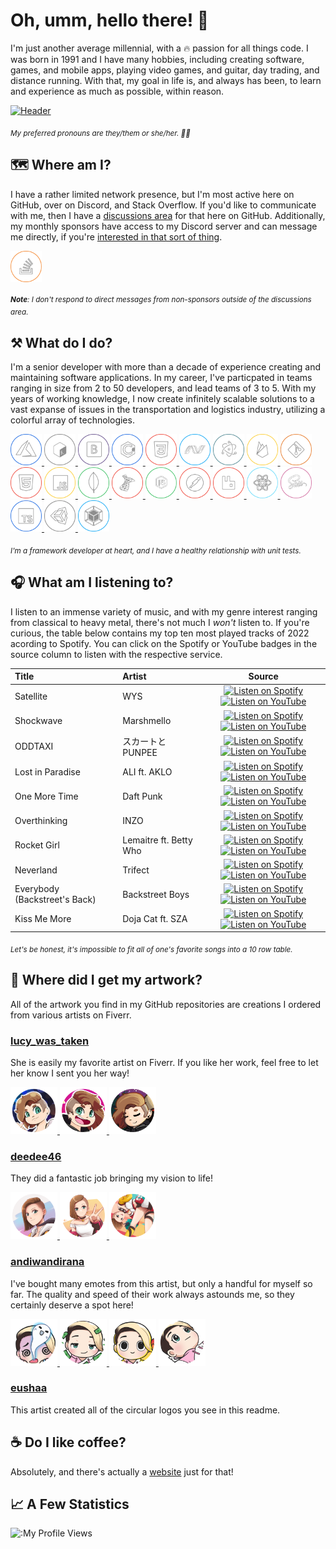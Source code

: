 # Oh, umm, hello there! 👋

I'm just another average millennial, with a 🔥 passion for all things code. I was born in 1991 and I have many hobbies, including creating software, games, and mobile apps, playing video games, and guitar, day trading, and distance running. With that, my goal in life is, and always has been, to learn and experience as much as possible, within reason.

[![Header](https://raw.githubusercontent.com/tacosontitan/tacosontitan/master/images/relaxing-header.jpg)](#)

<sub>*My preferred pronouns are they/them or she/her. 💁‍♀️*</sub>

## 🗺️ Where am I?

I have a rather limited network presence, but I'm most active here on GitHub, over on Discord, and Stack Overflow. If you'd like to communicate with me, then I have a [discussions area](https://github.com/tacosontitan/tacosontitan/discussions) for that here on GitHub. Additionally, my monthly sponsors have access to my Discord server and can message me directly, if you're [interested in that sort of thing](https://github.com/sponsors/tacosontitan).

<p align="left">

<!-- Stack Overflow -->
<a href="https://stackoverflow.com/users/tacosontitan" target="blank">
<img align="center" src="https://raw.githubusercontent.com/tacosontitan/tacosontitan/main/images/icons/stackoverflow.png" alt="tacosontitan" height="50" width="50" />
</a>
</p>

<sub>***Note**: I don't respond to direct messages from non-sponsors outside of the discussions area.*</sub>

## ⚒️ What do I do?

I'm a senior developer with more than a decade of experience creating and maintaining software applications. In my career, I've particpated in teams ranging in size from 2 to 50 developers, and lead teams of 3 to 5. With my years of working knowledge, I now create infinitely scalable solutions to a vast expanse of issues in the transportation and logistics industry, utilizing a colorful array of technologies.

<p align="left">

<!-- Azure -->
<a href="https://azure.microsoft.com/en-in/" target="_blank" rel="noreferrer">
<img src="https://raw.githubusercontent.com/tacosontitan/tacosontitan/main/images/icons/azure.png" alt="azure" width="50" height="50"/>
</a>

<!-- Bash -->
<a href="https://www.gnu.org/software/bash/" target="_blank" rel="noreferrer">
<img src="https://raw.githubusercontent.com/tacosontitan/tacosontitan/main/images/icons/bash.png" alt="bash" width="50" height="50"/>
</a>

<!-- Bootstrap -->
<a href="https://getbootstrap.com" target="_blank" rel="noreferrer">
<img src="https://raw.githubusercontent.com/tacosontitan/tacosontitan/main/images/icons/bootstrap.png" alt="bootstrap" width="50" height="50"/>
</a>

<!-- C# -->
<a href="https://www.w3schools.com/cs/" target="_blank" rel="noreferrer">
<img src="https://raw.githubusercontent.com/tacosontitan/tacosontitan/main/images/icons/csharp.png" alt="csharp" width="50" height="50"/>
</a>

<!-- CSS -->
<a href="https://www.w3schools.com/css/" target="_blank" rel="noreferrer">
<img src="https://raw.githubusercontent.com/tacosontitan/tacosontitan/main/images/icons/css.png" alt="css3" width="50" height="50"/>
</a>

<!-- .NET -->
<a href="https://dotnet.microsoft.com/" target="_blank" rel="noreferrer">
<img src="https://raw.githubusercontent.com/tacosontitan/tacosontitan/main/images/icons/msnet.png" alt="dotnet" width="50" height="50"/>
</a>

<!-- Electron JS -->
<a href="https://www.electronjs.org" target="_blank" rel="noreferrer">
<img src="https://raw.githubusercontent.com/tacosontitan/tacosontitan/main/images/icons/electron.png" alt="electron" width="50" height="50"/>
</a>

<!-- Firebase -->
<a href="https://firebase.google.com/" target="_blank" rel="noreferrer">
<img src="https://raw.githubusercontent.com/tacosontitan/tacosontitan/main/images/icons/firebase.png" alt="firebase" width="50" height="50"/>
</a>

<!-- Git -->
<a href="https://git-scm.com/" target="_blank" rel="noreferrer">
<img src="https://raw.githubusercontent.com/tacosontitan/tacosontitan/main/images/icons/git.png" alt="git" width="50" height="50"/>
</a>

<!-- HTML -->
<a href="https://www.w3.org/html/" target="_blank" rel="noreferrer">
<img src="https://raw.githubusercontent.com/tacosontitan/tacosontitan/main/images/icons/html.png" alt="html5" width="50" height="50"/>
</a>

<!-- JavaScript -->
<a href="https://developer.mozilla.org/en-US/docs/Web/JavaScript" target="_blank" rel="noreferrer">
<img src="https://raw.githubusercontent.com/tacosontitan/tacosontitan/main/images/icons/javascript.png" alt="javascript" width="50" height="50"/>
</a>

<!-- Mongo DB -->
<a href="https://www.mongodb.com/" target="_blank" rel="noreferrer">
<img src="https://raw.githubusercontent.com/tacosontitan/tacosontitan/main/images/icons/mongo.png" alt="mongodb" width="50" height="50"/>
</a>

<!-- Microsoft SQL -->
<a href="https://www.microsoft.com/en-us/sql-server" target="_blank" rel="noreferrer">
<img src="https://raw.githubusercontent.com/tacosontitan/tacosontitan/main/images/icons/mssql.png" alt="mssql" width="50" height="50"/>
</a>

<!-- Node JS -->
<a href="https://nodejs.org" target="_blank" rel="noreferrer">
<img src="https://raw.githubusercontent.com/tacosontitan/tacosontitan/main/images/icons/node.png" alt="nodejs" width="50" height="50"/>
</a>

<!-- Postman -->
<a href="https://postman.com" target="_blank" rel="noreferrer">
<img src="https://raw.githubusercontent.com/tacosontitan/tacosontitan/main/images/icons/postman.png" alt="postman" width="50" height="50"/>
</a>

<!-- Rabbit MQ -->
<a href="https://www.rabbitmq.com" target="_blank" rel="noreferrer">
<img src="https://raw.githubusercontent.com/tacosontitan/tacosontitan/main/images/icons/rabbit.png" alt="rabbitMQ" width="50" height="50"/>
</a>

<!-- React JS -->
<a href="https://reactjs.org/" target="_blank" rel="noreferrer">
<img src="https://raw.githubusercontent.com/tacosontitan/tacosontitan/main/images/icons/react.png" alt="react" width="50" height="50"/>
</a>

<!-- SASS -->
<a href="https://sass-lang.com" target="_blank" rel="noreferrer">
<img src="https://raw.githubusercontent.com/tacosontitan/tacosontitan/main/images/icons/sass.png" alt="sass" width="50" height="50"/>
</a>

<!-- TypeScript -->
<a href="https://www.typescriptlang.org/" target="_blank" rel="noreferrer">
<img src="https://raw.githubusercontent.com/tacosontitan/tacosontitan/main/images/icons/typescript.png" alt="typescript" width="50" height="50"/>
</a>

<!-- Unity 3D -->
<a href="https://unity.com/" target="_blank" rel="noreferrer">
<img src="https://raw.githubusercontent.com/tacosontitan/tacosontitan/main/images/icons/unity.png" alt="unity" width="50" height="50"/>
</a>

<!-- Webpack -->
<a href="https://webpack.js.org" target="_blank" rel="noreferrer">
<img src="https://raw.githubusercontent.com/tacosontitan/tacosontitan/main/images/icons/webpack.png" alt="webpack" width="50" height="50"/>
</a>

</p>

<sub>*I'm a framework developer at heart, and I have a healthy relationship with unit tests.*</sub>

## 🎧 What am I listening to?

I listen to an immense variety of music, and with my genre interest ranging from classical to heavy metal, there's not much I *won't* listen to. If you're curious, the table below contains my top ten most played tracks of 2022 acording to Spotify. You can click on the Spotify or YouTube badges in the source column to listen with the respective service.

Title | Artist | Source
:------------ | :------------- | :-------------:
Satellite | WYS | [![Listen on Spotify][spotify-badge]][s0] [![Listen on YouTube][youtube-badge]][y0]
Shockwave | Marshmello | [![Listen on Spotify][spotify-badge]][s1] [![Listen on YouTube][youtube-badge]][y1]
ODDTAXI | スカートとPUNPEE | [![Listen on Spotify][spotify-badge]][s2] [![Listen on YouTube][youtube-badge]][y2]
Lost in Paradise | ALI ft. AKLO | [![Listen on Spotify][spotify-badge]][s3] [![Listen on YouTube][youtube-badge]][y3]
One More Time | Daft Punk | [![Listen on Spotify][spotify-badge]][s4] [![Listen on YouTube][youtube-badge]][y4]
Overthinking | INZO | [![Listen on Spotify][spotify-badge]][s5] [![Listen on YouTube][youtube-badge]][y5]
Rocket Girl | Lemaitre ft. Betty Who | [![Listen on Spotify][spotify-badge]][s6] [![Listen on YouTube][youtube-badge]][y6]
Neverland | Trifect | [![Listen on Spotify][spotify-badge]][s7] [![Listen on YouTube][youtube-badge]][y7]
Everybody (Backstreet's Back) | Backstreet Boys | [![Listen on Spotify][spotify-badge]][s8] [![Listen on YouTube][youtube-badge]][y8]
Kiss Me More | Doja Cat ft. SZA | [![Listen on Spotify][spotify-badge]][s9] [![Listen on YouTube][youtube-badge]][y9]

<sub>*Let's be honest, it's impossible to fit all of one's favorite songs into a 10 row table.*</sub>

## 🎨 Where did I get my artwork?

All of the artwork you find in my GitHub repositories are creations I ordered from various artists on Fiverr.

### [lucy_was_taken](https://www.fiverr.com/lucy_was_taken)

She is easily my favorite artist on Fiverr. If you like her work, feel free to let her know I sent you her way!

<p align="left">

<a href="https://www.fiverr.com/lucy_was_taken" target="_blank" rel="noreferrer">
<img src="https://raw.githubusercontent.com/tacosontitan/tacosontitan/main/images/profile-images/image-4.png" alt="lucy_was_taken" width="75" height="75"/>
</a>
<a href="https://www.fiverr.com/lucy_was_taken" target="_blank" rel="noreferrer">
<img src="https://raw.githubusercontent.com/tacosontitan/tacosontitan/main/images/profile-images/image-3.png" alt="lucy_was_taken" width="75" height="75"/>
</a>
<a href="https://www.fiverr.com/lucy_was_taken" target="_blank" rel="noreferrer">
<img src="https://raw.githubusercontent.com/tacosontitan/tacosontitan/main/images/profile-images/image-2.png" alt="lucy_was_taken" width="75" height="75"/>
</a>

</p>

### [deedee46](https://www.fiverr.com/deedee46)

They did a fantastic job bringing my vision to life!

<p align="left">

<a href="https://www.fiverr.com/deedee46" target="_blank" rel="noreferrer">
<img src="https://raw.githubusercontent.com/tacosontitan/tacosontitan/main/images/profile-images/image-5.png" alt="deedee46" width="75" height="75"/>
</a>
<a href="https://www.fiverr.com/deedee46" target="_blank" rel="noreferrer">
<img src="https://raw.githubusercontent.com/tacosontitan/tacosontitan/main/images/profile-images/image-6.png" alt="deedee46" width="75" height="75"/>
</a>
<a href="https://www.fiverr.com/deedee46" target="_blank" rel="noreferrer">
<img src="https://raw.githubusercontent.com/tacosontitan/tacosontitan/main/images/profile-images/image-8.png" alt="deedee46" width="75" height="75"/>
</a>

</p>

### [andiwandirana](https://www.fiverr.com/andiwandirana)

I've bought many emotes from this artist, but only a handful for myself so far. The quality and speed of their work always astounds me, so they certainly deserve a spot here!

<p align="left">

<a href="https://www.fiverr.com/andiwandirana" target="_blank" rel="noreferrer">
<img src="https://raw.githubusercontent.com/tacosontitan/tacosontitan/main/images/profile-images/image-14.png" alt="andiwandirana" width="75" height="75"/>
</a>
<a href="https://www.fiverr.com/andiwandirana" target="_blank" rel="noreferrer">
<img src="https://raw.githubusercontent.com/tacosontitan/tacosontitan/main/images/profile-images/image-15.png" alt="andiwandirana" width="75" height="75"/>
</a>
<a href="https://www.fiverr.com/andiwandirana" target="_blank" rel="noreferrer">
<img src="https://raw.githubusercontent.com/tacosontitan/tacosontitan/main/images/profile-images/image-16.png" alt="andiwandirana" width="75" height="75"/>
</a>
<a href="https://www.fiverr.com/andiwandirana" target="_blank" rel="noreferrer">
<img src="https://raw.githubusercontent.com/tacosontitan/tacosontitan/main/images/profile-images/image-17.png" alt="andiwandirana" width="75" height="75"/>
</a>

</p>

### [eushaa](https://www.fiverr.com/eushaa)

This artist created all of the circular logos you see in this readme.

## ☕ Do I like coffee?

Absolutely, and there's actually a [website](https://www.buymeacoffee.com/tacosontitan) just for that!

## 📈 A Few Statistics

![:My Profile Views](https://count.getloli.com/get/@tacosontitan)

<!-- Badges -->
[spotify-badge]: https://img.shields.io/badge/Spotify-1ED760?&style=for-the-badge&logo=spotify&logoColor=white
[youtube-badge]: https://img.shields.io/badge/YouTube-FF0000?style=for-the-badge&logo=youtube&logoColor=white

<!-- Music Links -->
[s0]: https://open.spotify.com/track/5mCFG50hfO2SS5CxSTCeWQ?si=20be0df6cd304694
[y0]: https://www.youtube.com/watch?v=UP1tPLkyZyI

[s1]: https://open.spotify.com/track/3sOGVdj5VPY6C2XImtlzj7?si=87af9f4e550c42bc
[y1]: https://www.youtube.com/watch?v=YH18coS7c9E

[s2]: https://open.spotify.com/track/4bMo9lJmh3jNTzfmfQ1YcL?si=484a4a92b8d54014
[y2]: https://www.youtube.com/watch?v=LKMw0hBDBUw

[s3]: https://open.spotify.com/track/7kRKlFCFLAUwt43HWtauhX?si=b342c244fd5e4f89
[y3]: https://www.youtube.com/watch?v=E-9LT2jizkA

[s4]: https://open.spotify.com/track/0DiWol3AO6WpXZgp0goxAV?si=30985d7f998b478e
[y4]: https://www.youtube.com/watch?v=FGBhQbmPwH8

[s5]: https://open.spotify.com/track/7qGoMOzR9pJ1bPl4bFmTN7?si=d64b7119d29c44da
[y5]: https://www.youtube.com/watch?v=2WrOaA7QCM4

[s6]: https://open.spotify.com/track/4wvj3LqF8EqGxoNc1FIbHr?si=6d40571e0a4b44ef
[y6]: https://www.youtube.com/watch?v=bfwOdpur01M

[s7]: https://open.spotify.com/track/5m0uWrm9gp38F81BR6sNvd?si=9ca6d8c033f942de
[y7]: https://www.youtube.com/watch?v=EdVLbU5vU1I

[s8]: https://open.spotify.com/track/4rTeOSYqwXNz5qPR2DUTFZ?si=fe3c5becd3054ab0
[y8]: https://www.youtube.com/watch?v=6M6samPEMpM

[s9]: https://open.spotify.com/track/3DarAbFujv6eYNliUTyqtz?si=eed15903bd4d4b6f
[y9]: https://www.youtube.com/watch?v=0EVVKs6DQLo
